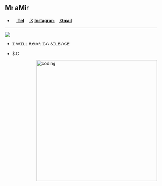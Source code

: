 ## Mr aMir

- <a href="https://t.me/Mw_hack"><img src="https://upload.wikimedia.org/wikipedia/commons/thumb/8/82/Telegram_logo.svg/768px-Telegram_logo.svg.png" width=14 height=14 /> 𝐓𝐞𝐥</a><a href="https://x.com/aamirrezaa1"><img src="https://s6.uupload.ir/files/new-twitter-x-logo-twitter-icon-x-social-media-icon-free-png_c9iu.png" width=17 height=17 /> X</a>
<a href="https://s6.uupload.ir/files/ai-generated-instagram-logo-free-png_2gpd.png" width=14 height=14 /> 𝐈𝐧𝐬𝐭𝐚𝐠𝐫𝐚𝐦</a><a href="amirsedighian30@gmail.com"><img src="https://s6.uupload.ir/files/281769_g0w.png" width=14 height=14 /> 𝐆𝐦𝐚𝐢𝐥</a>
-------------------------- 
<img src="https://s6.uupload.ir/files/7587df77ef521cf98057d0028ee983f1_9l33.gif">

- Ꮖ ᎳᏆᏞᏞ ᎡᎾᎪᎡ ᏆᏁ ᏚᏆᏞᎬᏁᏟᎬ


- $.C
<img align="right" alt="coding" width="400" src="https://media2.giphy.com/media/RbDKaczqWovIugyJmW/giphy.gif?cid=6c09b952hwkzhz55thp408lx4sn7tp6cuj3ax880rxvbzk6b&ep=v1_internal_gif_by_id&rid=giphy.gif&ct=g">
